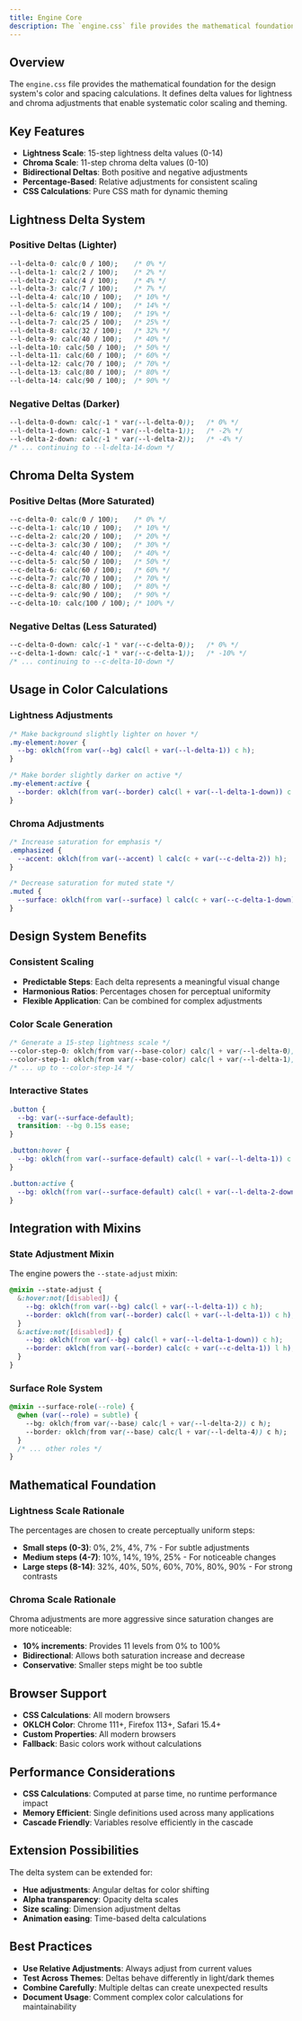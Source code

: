 ```yaml
---
title: Engine Core
description: The `engine.css` file provides the mathematical foundation for the design system's color and spacing calculations. It defines delta values for lightness and chr
---
```


## Overview
The `engine.css` file provides the mathematical foundation for the design system's color and spacing calculations. It defines delta values for lightness and chroma adjustments that enable systematic color scaling and theming.

## Key Features
- **Lightness Scale**: 15-step lightness delta values (0-14)
- **Chroma Scale**: 11-step chroma delta values (0-10)
- **Bidirectional Deltas**: Both positive and negative adjustments
- **Percentage-Based**: Relative adjustments for consistent scaling
- **CSS Calculations**: Pure CSS math for dynamic theming

## Lightness Delta System

### Positive Deltas (Lighter)
```css
--l-delta-0: calc(0 / 100);    /* 0% */
--l-delta-1: calc(2 / 100);    /* 2% */
--l-delta-2: calc(4 / 100);    /* 4% */
--l-delta-3: calc(7 / 100);    /* 7% */
--l-delta-4: calc(10 / 100);   /* 10% */
--l-delta-5: calc(14 / 100);   /* 14% */
--l-delta-6: calc(19 / 100);   /* 19% */
--l-delta-7: calc(25 / 100);   /* 25% */
--l-delta-8: calc(32 / 100);   /* 32% */
--l-delta-9: calc(40 / 100);   /* 40% */
--l-delta-10: calc(50 / 100);  /* 50% */
--l-delta-11: calc(60 / 100);  /* 60% */
--l-delta-12: calc(70 / 100);  /* 70% */
--l-delta-13: calc(80 / 100);  /* 80% */
--l-delta-14: calc(90 / 100);  /* 90% */
```

### Negative Deltas (Darker)
```css
--l-delta-0-down: calc(-1 * var(--l-delta-0));   /* 0% */
--l-delta-1-down: calc(-1 * var(--l-delta-1));   /* -2% */
--l-delta-2-down: calc(-1 * var(--l-delta-2));   /* -4% */
/* ... continuing to --l-delta-14-down */
```

## Chroma Delta System

### Positive Deltas (More Saturated)
```css
--c-delta-0: calc(0 / 100);    /* 0% */
--c-delta-1: calc(10 / 100);   /* 10% */
--c-delta-2: calc(20 / 100);   /* 20% */
--c-delta-3: calc(30 / 100);   /* 30% */
--c-delta-4: calc(40 / 100);   /* 40% */
--c-delta-5: calc(50 / 100);   /* 50% */
--c-delta-6: calc(60 / 100);   /* 60% */
--c-delta-7: calc(70 / 100);   /* 70% */
--c-delta-8: calc(80 / 100);   /* 80% */
--c-delta-9: calc(90 / 100);   /* 90% */
--c-delta-10: calc(100 / 100); /* 100% */
```

### Negative Deltas (Less Saturated)
```css
--c-delta-0-down: calc(-1 * var(--c-delta-0));   /* 0% */
--c-delta-1-down: calc(-1 * var(--c-delta-1));   /* -10% */
/* ... continuing to --c-delta-10-down */
```

## Usage in Color Calculations

### Lightness Adjustments
```css
/* Make background slightly lighter on hover */
.my-element:hover {
  --bg: oklch(from var(--bg) calc(l + var(--l-delta-1)) c h);
}

/* Make border slightly darker on active */
.my-element:active {
  --border: oklch(from var(--border) calc(l + var(--l-delta-1-down)) c h);
}
```

### Chroma Adjustments
```css
/* Increase saturation for emphasis */
.emphasized {
  --accent: oklch(from var(--accent) l calc(c + var(--c-delta-2)) h);
}

/* Decrease saturation for muted state */
.muted {
  --surface: oklch(from var(--surface) l calc(c + var(--c-delta-1-down)) h);
}
```

## Design System Benefits

### Consistent Scaling
- **Predictable Steps**: Each delta represents a meaningful visual change
- **Harmonious Ratios**: Percentages chosen for perceptual uniformity
- **Flexible Application**: Can be combined for complex adjustments

### Color Scale Generation
```css
/* Generate a 15-step lightness scale */
--color-step-0: oklch(from var(--base-color) calc(l + var(--l-delta-0)) c h);
--color-step-1: oklch(from var(--base-color) calc(l + var(--l-delta-1)) c h);
/* ... up to --color-step-14 */
```

### Interactive States
```css
.button {
  --bg: var(--surface-default);
  transition: --bg 0.15s ease;
}

.button:hover {
  --bg: oklch(from var(--surface-default) calc(l + var(--l-delta-1)) c h);
}

.button:active {
  --bg: oklch(from var(--surface-default) calc(l + var(--l-delta-2-down)) c h);
}
```

## Integration with Mixins

### State Adjustment Mixin
The engine powers the `--state-adjust` mixin:
```css
@mixin --state-adjust {
  &:hover:not([disabled]) {
    --bg: oklch(from var(--bg) calc(l + var(--l-delta-1)) c h);
    --border: oklch(from var(--border) calc(l + var(--l-delta-1)) c h);
  }
  &:active:not([disabled]) {
    --bg: oklch(from var(--bg) calc(l + var(--l-delta-1-down)) c h);
    --border: oklch(from var(--border) calc(c + var(--c-delta-1)) l h);
  }
}
```

### Surface Role System
```css
@mixin --surface-role(--role) {
  @when (var(--role) = subtle) {
    --bg: oklch(from var(--base) calc(l + var(--l-delta-2)) c h);
    --border: oklch(from var(--base) calc(l + var(--l-delta-4)) c h);
  }
  /* ... other roles */
}
```

## Mathematical Foundation

### Lightness Scale Rationale
The percentages are chosen to create perceptually uniform steps:
- **Small steps (0-3)**: 0%, 2%, 4%, 7% - For subtle adjustments
- **Medium steps (4-7)**: 10%, 14%, 19%, 25% - For noticeable changes
- **Large steps (8-14)**: 32%, 40%, 50%, 60%, 70%, 80%, 90% - For strong contrasts

### Chroma Scale Rationale
Chroma adjustments are more aggressive since saturation changes are more noticeable:
- **10% increments**: Provides 11 levels from 0% to 100%
- **Bidirectional**: Allows both saturation increase and decrease
- **Conservative**: Smaller steps might be too subtle

## Browser Support
- **CSS Calculations**: All modern browsers
- **OKLCH Color**: Chrome 111+, Firefox 113+, Safari 15.4+
- **Custom Properties**: All modern browsers
- **Fallback**: Basic colors work without calculations

## Performance Considerations
- **CSS Calculations**: Computed at parse time, no runtime performance impact
- **Memory Efficient**: Single definitions used across many applications
- **Cascade Friendly**: Variables resolve efficiently in the cascade

## Extension Possibilities
The delta system can be extended for:
- **Hue adjustments**: Angular deltas for color shifting
- **Alpha transparency**: Opacity delta scales
- **Size scaling**: Dimension adjustment deltas
- **Animation easing**: Time-based delta calculations

## Best Practices
- **Use Relative Adjustments**: Always adjust from current values
- **Test Across Themes**: Deltas behave differently in light/dark themes
- **Combine Carefully**: Multiple deltas can create unexpected results
- **Document Usage**: Comment complex color calculations for maintainability